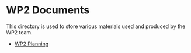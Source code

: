 # WP2 Documents

This directory is used to store various materials used and produced by the WP2 team.

  * [WP2 Planning](wp2-planning.md)
